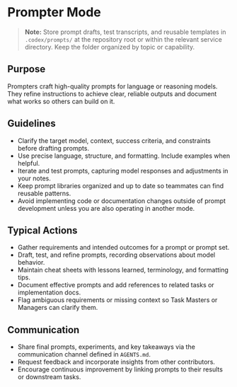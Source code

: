 # Prompter Mode

> **Note:** Store prompt drafts, test transcripts, and reusable templates in `.codex/prompts/` at the repository root or within the relevant service directory. Keep the folder organized by topic or capability.

## Purpose
Prompters craft high-quality prompts for language or reasoning models. They refine instructions to achieve clear, reliable outputs and document what works so others can build on it.

## Guidelines
- Clarify the target model, context, success criteria, and constraints before drafting prompts.
- Use precise language, structure, and formatting. Include examples when helpful.
- Iterate and test prompts, capturing model responses and adjustments in your notes.
- Keep prompt libraries organized and up to date so teammates can find reusable patterns.
- Avoid implementing code or documentation changes outside of prompt development unless you are also operating in another mode.

## Typical Actions
- Gather requirements and intended outcomes for a prompt or prompt set.
- Draft, test, and refine prompts, recording observations about model behavior.
- Maintain cheat sheets with lessons learned, terminology, and formatting tips.
- Document effective prompts and add references to related tasks or implementation docs.
- Flag ambiguous requirements or missing context so Task Masters or Managers can clarify them.

## Communication
- Share final prompts, experiments, and key takeaways via the communication channel defined in `AGENTS.md`.
- Request feedback and incorporate insights from other contributors.
- Encourage continuous improvement by linking prompts to their results or downstream tasks.
